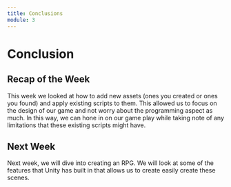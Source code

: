 ```yaml
---
title: Conclusions
module: 3
---
```


# Conclusion

## Recap of the Week

This week we looked at how to add new assets (ones you created or ones you found) and apply existing scripts to them.  This allowed us to focus on the design of our game and not worry about the programming aspect as much.  In this way, we can hone in on our game play while taking note of any limitations that these existing scripts might have.

## Next Week

Next week, we will dive into creating an RPG.  We will look at some of the features that Unity has built in that allows us to create easily create these scenes.

